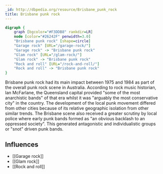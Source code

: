 ```yaml
---
_id: http://dbpedia.org/resource/Brisbane_punk_rock
title: Brisbane punk rock
---
```


```dot
digraph {
	graph [bgcolor="#F3DDB8" rankdir=LR]
	node [color="#26242F" penwidth=3.0]
	"Brisbane punk rock" [shape=circle]
	"Garage rock" [URL="/garage-rock/"]
	"Garage rock" -> "Brisbane punk rock"
	"Glam rock" [URL="/glam-rock/"]
	"Glam rock" -> "Brisbane punk rock"
	"Rock and roll" [URL="/rock-and-roll/"]
	"Rock and roll" -> "Brisbane punk rock"
}
```

Brisbane punk rock had its main impact between 1975 and 1984 as part of the overall punk rock scene in Australia. According to rock music historian, Ian McFarlane, the Queensland capital provided "some of the most anarchistic bands" of that era whilst it was "arguably the most conservative city" in the country. The development of the local punk movement differed from other cities because of its relative geographic isolation from other similar trends. The Brisbane scene also received a greater scrutiny by local police where early punk bands formed as "an obvious backlash to an oppressed society". This generated antagonistic and individualistic groups or "snot" driven punk bands.

## Influences

- [[Garage rock]]
- [[Glam rock]]
- [[Rock and roll]]
